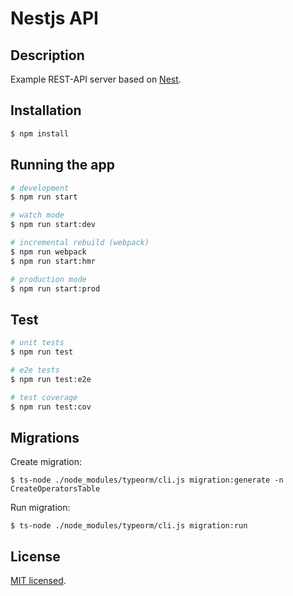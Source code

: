 # Nestjs API

## Description

Example REST-API server based on [Nest](https://github.com/nestjs/nest).

## Installation

```bash
$ npm install
```

## Running the app

```bash
# development
$ npm run start

# watch mode
$ npm run start:dev

# incremental rebuild (webpack)
$ npm run webpack
$ npm run start:hmr

# production mode
$ npm run start:prod
```

## Test

```bash
# unit tests
$ npm run test

# e2e tests
$ npm run test:e2e

# test coverage
$ npm run test:cov
```

## Migrations

Create migration:
```
$ ts-node ./node_modules/typeorm/cli.js migration:generate -n CreateOperatorsTable

```

Run migration:
```
$ ts-node ./node_modules/typeorm/cli.js migration:run

```

## License

  [MIT licensed](LICENSE).
